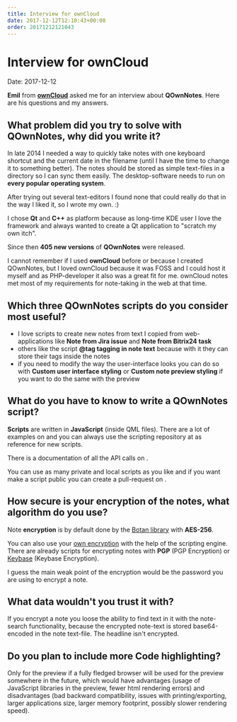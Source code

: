 ```yaml
---
title: Interview for ownCloud
date: 2017-12-12T12:10:43+00:00
order: 20171212121043
---
```


# Interview for ownCloud

<v-subheader class="blog">Date: 2017-12-12</v-subheader>

**Emil** from [**ownCloud**](https://owncloud.org/) asked me for an interview about **QOwnNotes**. Here are his questions and my answers.

## What problem did you try to solve with QOwnNotes, why did you write it?

In late 2014 I needed a way to quickly take notes with one keyboard shortcut and the current date in the filename (until I have the time to change it to something better). The notes should be stored as simple text-files in a directory so I can sync them easily. The desktop-software needs to run on **every popular operating system**.

After trying out several text-editors I found none that could really do that in the way I liked it, so I wrote my own. :)

I chose **Qt** and **C++** as platform because as long-time KDE user I love the framework and always wanted to create a Qt application to "scratch my own itch".

Since then **405 new versions** of **QOwnNotes** were released.

I cannot remember if I used **ownCloud** before or because I created QOwnNotes, but I loved ownCloud because it was FOSS and I could host it myself and as PHP-developer it also was a great fit for me. ownCloud notes met most of my requirements for note-taking in the web at that time.

## Which three QOwnNotes scripts do you consider most useful?

- I love scripts to create new notes from text I copied from web-applications like **Note from Jira issue** and **Note from Bitrix24 task**
- others like the script **@tag tagging in note text** because with it they can store their tags inside the notes
- if you need to modify the way the user-interface looks you can do so with **Custom user interface styling** or **Custom note preview styling** if you want to do the same with the preview

## What do you have to know to write a QOwnNotes script?

**Scripts** are written in **JavaScript** (inside QML files). There are a lot of examples on and you can always use the scripting repository at as reference for new scripts.

There is a documentation of all the API calls on .

You can use as many private and local scripts as you like and if you want make a script public you can create a pull-request on .

## How secure is your encryption of the notes, what algorithm do you use?

Note **encryption** is by default done by the [Botan library](http://botan.randombit.net/) with **AES-256**.

You can also use your [own encryption](http://docs.qownnotes.org/en/develop/scripting/README.html#encryptionhook) with the help of the scripting engine. There are already scripts for encrypting notes with **PGP** (PGP Encryption) or [Keybase](https://keybase.io/) (Keybase Encryption).

I guess the main weak point of the encryption would be the password you are using to encrypt a note.

## What data wouldn't you trust it with?

If you encrypt a note you loose the ability to find text in it with the note-search functionality, because the encrypted note-text is stored base64-encoded in the note text-file. The headline isn't encrypted.

## Do you plan to include more Code highlighting?

Only for the preview if a fully fledged browser will be used for the preview somewhere in the future, which would have advantages (usage of JavaScript libraries in the preview, fewer html rendering errors) and disadvantages (bad backward compatibility, issues with printing/exporting, larger applications size, larger memory footprint, possibly slower rendering speed).

